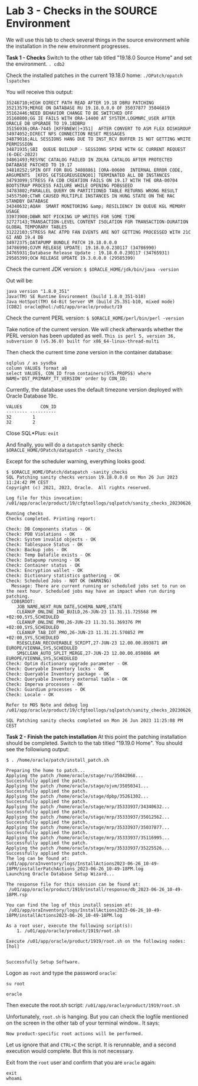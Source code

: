 # Lab 3 - Checks in the SOURCE Environment

We will use this lab to check several things in the source environment while the installation in the new environment progresses.

**Task 1 - Checks**
Switch to the other tab titled "19.18.0 Source Home" and set the environment.
`. cdb2`

Check the installed patches in the current 19.18.0 home:
`./OPatch/opatch lspatches`

You will receive this output:
```
35246710;HIGH DIRECT PATH READ AFTER 19.18 DBRU PATCHING
35213579;MERGE ON DATABASE RU 19.18.0.0.0 OF 35037877 35046819
35162446;NEED BEHAVIOR CHANGE TO BE SWITCHED OFF
35160800;GG IE FAILS WITH ORA-14400 AT SYSTEM.LOGMNRC_USER AFTER ORACLE DB UPGRADE TO 19.18DBRU
35156936;ORA-7445 [KFFBNEW()+351]  AFTER CONVERT TO ASM FLEX DISKGROUP
34974052;DIRECT NFS CONNECTION RESET MESSAGES
34879016;ALL SESSIONS HANG DUE TO INST_RCV BUFFER IS NOT GETTING WRITE PERMISSION
34871935;SBI  QUEUE BUILDUP - SESSIONS SPIKE WITH GC CURRENT REQUEST  (6-DEC-2022)
34861493;RESYNC CATALOG FAILED IN ZDLRA CATALOG AFTER PROTECTED DATABASE PATCHED TO 19.17
34810252;SPIN OFF FOR BUG 34808861 [ORA-00600  INTERNAL ERROR CODE, ARGUMENTS  [KFDS_GETSEGREUSEENQ01] TERMINATED ALL DB INSTANCES
34793099;STRESS FA CDB CREATION FAILS ON 19.17 WITH THE ORA-00704  BOOTSTRAP PROCESS FAILURE WHILE OPENING PDB$SEED
34783802;PARALLEL QUERY ON PARTITIONED TABLE RETURNS WRONG RESULT
34557500;CTWR CAUSED MULTIPLE INSTANCES IN HUNG STATE ON THE RAC STANDBY DATABASE
34340632;AQAH  SMART MONITORING &amp; RESILIENCY IN QUEUE KGL MEMORY USAGE
33973908;DBWR NOT PICKING UP WRITES FOR SOME TIME
32727143;TRANSACTION-LEVEL CONTENT ISOLATION FOR TRANSACTION-DURATION GLOBAL TEMPORARY TABLES
31222103;STRESS RAC ATPD FAN EVENTS ARE NOT GETTING PROCESSED WITH 21C GI AND 19.4 DB
34972375;DATAPUMP BUNDLE PATCH 19.18.0.0.0
34786990;OJVM RELEASE UPDATE: 19.18.0.0.230117 (34786990)
34765931;Database Release Update : 19.18.0.0.230117 (34765931)
29585399;OCW RELEASE UPDATE 19.3.0.0.0 (29585399)
```

Check the current JDK version:
`$ $ORACLE_HOME/jdk/bin/java -version`

Out will be:
```
java version "1.8.0_351"
Java(TM) SE Runtime Environment (build 1.8.0_351-b10)
Java HotSpot(TM) 64-Bit Server VM (build 25.351-b10, mixed mode)
[CDB2] oracle@hol:/u01/app/oracle/product/19
```

Check the current PERL version:
`$ $ORACLE_HOME/perl/bin/perl -version`

Take notice of the current version. We will check afterwards whether the PERL version has been updated as well.
`This is perl 5, version 36, subversion 0 (v5.36.0) built for x86_64-linux-thread-multi`

Then check the current time zone version in the container database:
```
sqlplus / as sysdba
column VALUE$ format a8
select VALUE$, CON_ID from containers(SYS.PROPS$) where NAME='DST_PRIMARY_TT_VERSION' order by CON_ID;
```

Currently, the database uses the default timezone version deployed with Oracle Database 19c.
```
VALUE$	     CON_ID
-------- ----------
32		  1
32		  2
```

Close SQL*Plus:
`exit`

And finally, you will do a `datapatch` sanity check:
`$ORACLE_HOME/OPatch/datapatch -sanity_checks`

Except for the scheduler warning, everything looks good.
```
$ $ORACLE_HOME/OPatch/datapatch -sanity_checks
SQL Patching sanity checks version 19.18.0.0.0 on Mon 26 Jun 2023 11:24:42 PM CEST
Copyright (c) 2021, 2023, Oracle.  All rights reserved.

Log file for this invocation: /u01/app/oracle/product/19/cfgtoollogs/sqlpatch/sanity_checks_20230626_232442_21784/sanity_checks_20230626_232442_21784.log

Running checks
Checks completed. Printing report:

Check: DB Components status - OK
Check: PDB Violations - OK
Check: System invalid objects - OK
Check: Tablespace Status - OK
Check: Backup jobs - OK
Check: Temp Datafile exists - OK
Check: Datapump running - OK
Check: Container status - OK
Check: Encryption wallet - OK
Check: Dictionary statistics gathering - OK
Check: Scheduled Jobs - NOT OK (WARNING)
  Message: There are current running or scheduled jobs set to run on the next hour. Scheduled jobs may have an impact when run during patching.
  CDB$ROOT:
    JOB_NAME,NEXT_RUN_DATE,SCHEMA_NAME,STATE
    CLEANUP_ONLINE_IND_BUILD,26-JUN-23 11.31.11.725568 PM +02:00,SYS,SCHEDULED
    CLEANUP_ONLINE_PMO,26-JUN-23 11.31.51.369376 PM +02:00,SYS,SCHEDULED
    CLEANUP_TAB_IOT_PMO,26-JUN-23 11.31.21.570852 PM +02:00,SYS,SCHEDULED
    RSE$CLEAN_RECOVERABLE_SCRIPT,27-JUN-23 12.00.00.893871 AM EUROPE/VIENNA,SYS,SCHEDULED
    SM$CLEAN_AUTO_SPLIT_MERGE,27-JUN-23 12.00.00.859886 AM EUROPE/VIENNA,SYS,SCHEDULED
Check: Optim dictionary upgrade parameter - OK
Check: Queryable Inventory locks - OK
Check: Queryable Inventory package - OK
Check: Queryable Inventory external table - OK
Check: Imperva processes - OK
Check: Guardium processes - OK
Check: Locale - OK

Refer to MOS Note and debug log
/u01/app/oracle/product/19/cfgtoollogs/sqlpatch/sanity_checks_20230626_232442_21784/sanity_checks_debug_20230626_232442_21784.log

SQL Patching sanity checks completed on Mon 26 Jun 2023 11:25:08 PM CEST
```

**Task 2 - Finish the patch installation**
At this point the patching installation should be completed. Switch to the tab titled "19.19.0 Home". You should see the followiung output:

```
$ . /home/oracle/patch/install_patch.sh 

Preparing the home to patch...
Applying the patch /home/oracle/stage/ru/35042068...
Successfully applied the patch.
Applying the patch /home/oracle/stage/ojvm/35050341...
Successfully applied the patch.
Applying the patch /home/oracle/stage/dpbp/35261302...
Successfully applied the patch.
Applying the patch /home/oracle/stage/mrp/35333937/34340632...
Successfully applied the patch.
Applying the patch /home/oracle/stage/mrp/35333937/35012562...
Successfully applied the patch.
Applying the patch /home/oracle/stage/mrp/35333937/35037877...
Successfully applied the patch.
Applying the patch /home/oracle/stage/mrp/35333937/35116995...
Successfully applied the patch.
Applying the patch /home/oracle/stage/mrp/35333937/35225526...
Successfully applied the patch.
The log can be found at: /u01/app/oraInventory/logs/InstallActions2023-06-26_10-49-18PM/installerPatchActions_2023-06-26_10-49-18PM.log
Launching Oracle Database Setup Wizard...

The response file for this session can be found at:
 /u01/app/oracle/product/1919/install/response/db_2023-06-26_10-49-18PM.rsp

You can find the log of this install session at:
 /u01/app/oraInventory/logs/InstallActions2023-06-26_10-49-18PM/installActions2023-06-26_10-49-18PM.log

As a root user, execute the following script(s):
	1. /u01/app/oracle/product/1919/root.sh

Execute /u01/app/oracle/product/1919/root.sh on the following nodes: 
[hol]


Successfully Setup Software.
```

Logon as `root` and type the password `oracle`:
```
su root
```

```
oracle
```

Then execute the root.sh script:
`/u01/app/oracle/product/1919/root.sh`

Unfortunately, `root.sh` is hanging. But you can check the logfile mentioned on the screen in the other tab of your terminal window.. It says:
```
Now product-specific root actions will be performed.
```
Let us ignore that and `CTRL+C` the script. It is rerunnable, and a second execution would complete. But this is not necessary. 

Exit from the `root` user and confirm that you are `oracle` again:
```
exit
whoami
```




